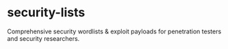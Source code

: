 # security-lists
Comprehensive security wordlists &amp; exploit payloads for penetration testers and security researchers.
